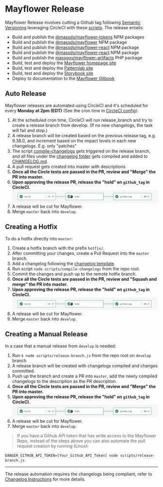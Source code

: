 # Mayflower Release

Mayflower Release involves cutting a Github tag following [Semantic Versioning](./versioning.md) leveraging CircleCI with these [scripts](/scripts). The release entails:

- Build and publish the [@massds/mayflower-tokens](https://www.npmjs.com/package/@massds/mayflower-tokens) NPM packages
- Build and publish the [@massds/mayflower](https://www.npmjs.com/package/@massds/mayflower) NPM package
- Build and publish the [@massds/mayflower-react](https://www.npmjs.com/package/@massds/mayflower-react) NPM package
- Build and publish the [@massds/mayflower-react](https://www.npmjs.com/package/@massds/mayflower-react) NPM package
- Build and publish the [massgov/mayflower-artifacts](https://packagist.org/packages/massgov/mayflower-artifacts) PHP package
- Build, test and deploy the [Mayflower homepage site](https://mayflower.digital.mass.gov/)
- Build, test and deploy the [Patternlab site](https://mayflower.digital.mass.gov/patternlab)
- Build, test and deploy the [Storybook site](https://mayflower.digital.mass.gov/react)
- Deploy to documentation to the [Mayflower Gitbook](https://mayflower.digital.mass.gov/docs)


## Auto Release
Mayflower releases are automated using CircleCI and it's scheduled for every **Monday at 2pm (EDT)** (See the cron time in [CircleCI config](/.circleci/config.yml)).

1. At the scheduled cron time, CircleCI will run release_branch and try to create a release branch from develop. (If no new changelogs, the task will fail and stop.)
1. A release branch will be created based on the previous release tag, e.g. 9.38.0, and increment based on the impact levels in each new changelogs. E.g. only "patches"
1. The script [compile-changelogs](/scripts/compile-changelogs.js) gets triggered on the release branch, and all files under the [changelog folder](../../changelogs) gets compiled and added to [CHANGELOG.md](../../CHANGELOG.md).
1. A pull request gets created into master with descriptions
1. **Once all the Circle tests are passed in the PR, review and "Merge" the PR into master.**
1. **Upon approving the release PR, release the "hold" on `github_tag` in CircleCI.**
![approve tag release hold](../.gitbook/assets/release-auto.png)
1. A release will be cut for Mayflower.
1. Merge `master` back into `develop`.

## Creating a Hotfix
To do a hotfix directly into `master`:
1. Create a hotfix branch with the prefix `hotfix/`.
1. After committing your changes, create a Pull Request into the `master` branch.
1. Add a changelog following the [changelog template](/changelogs/template.yml).
1. Run script `node scripts/compile-changelogs` from the repo root.
1. Commit the changes and push up to the remote hotfix branch.
1. **Once all the Circle tests are passed in the PR, review and "Squash and merge" the PR into master.**
1. **Upon approving the release PR, release the "hold" on `github_tag` in CircleCI.**
![approve tag release hold](../.gitbook/assets/release-auto.png)
1. A release will be cut for Mayflower.
1. Merge `master` back into `develop`.

## Creating a Manual Release

In a case that a manual release from `develop` is needed:
1. Run `$ node scripts/release-branch.js` from the repo root on `develop` branch
1. A release branch will be created with changelogs compiled and changes committed.
1. Push up the branch and create a PR into `master`, add the newly compiled changelogs to the description as the PR description.
1. **Once all the Circle tests are passed in the PR, review and "Merge" the PR into master.**
1. **Upon approving the release PR, release the "hold" on `github_tag` in CircleCI.**
![approve tag release hold](../assets/release-auto.png)
1. A release will be cut for Mayflower.
1. Merge `master` back into `develop`.

>If you have a Github API token that has write access to the Mayflower Repo, instead of the steps above you can also automate the pull request creation by running (Linux):
```
DANGER_GITHUB_API_TOKEN=[Your_Github_API_Token] node scripts/release-branch.js
```

---
The release automation requires the changelogs being compliant, refer to [Changelog Instructions](./changelog-instructions.md) for more details.
